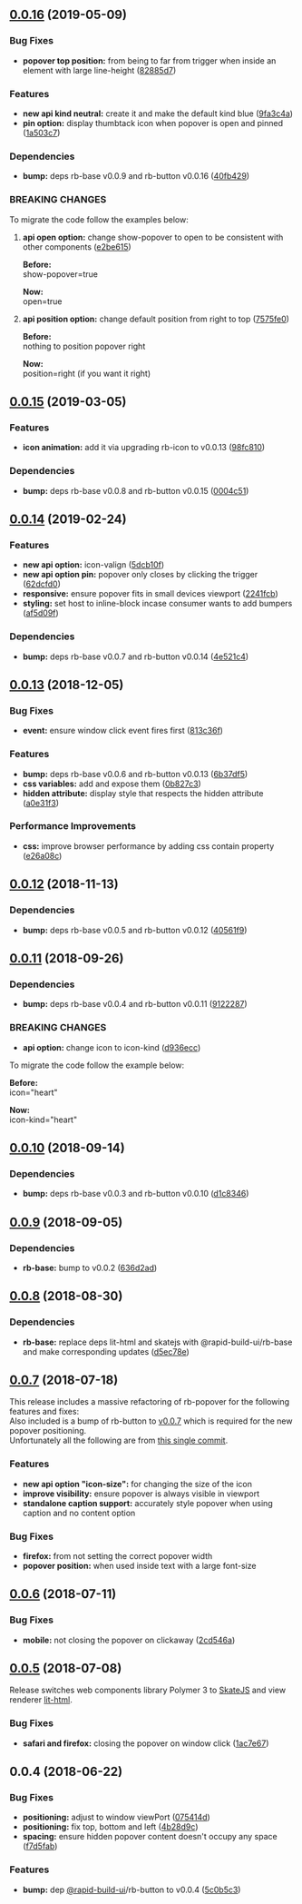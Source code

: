 ## [0.0.16](https://github.com/rapid-build-ui/rb-popover/compare/v0.0.15...v0.0.16) (2019-05-09)


### Bug Fixes

* **popover top position:** from being to far from trigger when inside an element with large line-height ([82885d7](https://github.com/rapid-build-ui/rb-popover/commit/82885d7))


### Features

* **new api kind neutral:** create it and make the default kind blue ([9fa3c4a](https://github.com/rapid-build-ui/rb-popover/commit/9fa3c4a))
* **pin option:** display thumbtack icon when popover is open and pinned ([1a503c7](https://github.com/rapid-build-ui/rb-popover/commit/1a503c7))


### Dependencies

* **bump:** deps rb-base v0.0.9 and rb-button v0.0.16 ([40fb429](https://github.com/rapid-build-ui/rb-popover/commit/40fb429))


### BREAKING CHANGES

To migrate the code follow the examples below:

1. **api open option:** change show-popover to open to be consistent with other components ([e2be615](https://github.com/rapid-build-ui/rb-popover/commit/e2be615))

	**Before:**  
	show-popover=true

	**Now:**  
	open=true

2. **api position option:** change default position from right to top ([7575fe0](https://github.com/rapid-build-ui/rb-popover/commit/7575fe0))

	**Before:**  
	nothing to position popover right

	**Now:**  
	position=right (if you want it right)



## [0.0.15](https://github.com/rapid-build-ui/rb-popover/compare/v0.0.14...v0.0.15) (2019-03-05)


### Features

* **icon animation:** add it via upgrading rb-icon to v0.0.13 ([98fc810](https://github.com/rapid-build-ui/rb-popover/commit/98fc810))


### Dependencies

* **bump:** deps rb-base v0.0.8 and rb-button v0.0.15 ([0004c51](https://github.com/rapid-build-ui/rb-popover/commit/0004c51))



## [0.0.14](https://github.com/rapid-build-ui/rb-popover/compare/v0.0.13...v0.0.14) (2019-02-24)


### Features

* **new api option:** icon-valign ([5dcb10f](https://github.com/rapid-build-ui/rb-popover/commit/5dcb10f))
* **new api option pin:** popover only closes by clicking the trigger ([62dcfd0](https://github.com/rapid-build-ui/rb-popover/commit/62dcfd0))
* **responsive:** ensure popover fits in small devices viewport ([2241fcb](https://github.com/rapid-build-ui/rb-popover/commit/2241fcb))
* **styling:** set host to inline-block incase consumer wants to add bumpers ([af5d09f](https://github.com/rapid-build-ui/rb-popover/commit/af5d09f))


### Dependencies

* **bump:** deps rb-base v0.0.7 and rb-button v0.0.14 ([4e521c4](https://github.com/rapid-build-ui/rb-popover/commit/4e521c4))



## [0.0.13](https://github.com/rapid-build-ui/rb-popover/compare/v0.0.12...v0.0.13) (2018-12-05)


### Bug Fixes

* **event:** ensure window click event fires first ([813c36f](https://github.com/rapid-build-ui/rb-popover/commit/813c36f))


### Features

* **bump:** deps rb-base v0.0.6 and rb-button v0.0.13 ([6b37df5](https://github.com/rapid-build-ui/rb-popover/commit/6b37df5))
* **css variables:** add and expose them ([0b827c3](https://github.com/rapid-build-ui/rb-popover/commit/0b827c3))
* **hidden attribute:** display style that respects the hidden attribute ([a0e31f3](https://github.com/rapid-build-ui/rb-popover/commit/a0e31f3))


### Performance Improvements

* **css:** improve browser performance by adding css contain property ([e26a08c](https://github.com/rapid-build-ui/rb-popover/commit/e26a08c))



## [0.0.12](https://github.com/rapid-build-ui/rb-popover/compare/v0.0.11...v0.0.12) (2018-11-13)


### Dependencies

* **bump:** deps rb-base v0.0.5 and rb-button v0.0.12 ([40561f9](https://github.com/rapid-build-ui/rb-popover/commit/40561f9))



## [0.0.11](https://github.com/rapid-build-ui/rb-popover/compare/v0.0.10...v0.0.11) (2018-09-26)


### Dependencies

* **bump:** deps rb-base v0.0.4 and rb-button v0.0.11 ([9122287](https://github.com/rapid-build-ui/rb-popover/commit/9122287))


### BREAKING CHANGES

* **api option:** change icon to icon-kind ([d936ecc](https://github.com/rapid-build-ui/rb-popover/commit/d936ecc))

To migrate the code follow the example below:

**Before:**  
icon="heart"

**Now:**  
icon-kind="heart"



## [0.0.10](https://github.com/rapid-build-ui/rb-popover/compare/v0.0.9...v0.0.10) (2018-09-14)


### Dependencies

* **bump:** deps rb-base v0.0.3 and rb-button v0.0.10 ([d1c8346](https://github.com/rapid-build-ui/rb-popover/commit/d1c8346))



## [0.0.9](https://github.com/rapid-build-ui/rb-popover/compare/v0.0.8...v0.0.9) (2018-09-05)


### Dependencies

* **rb-base:** bump to v0.0.2 ([636d2ad](https://github.com/rapid-build-ui/rb-popover/commit/636d2ad))



## [0.0.8](https://github.com/rapid-build-ui/rb-popover/compare/v0.0.7...v0.0.8) (2018-08-30)


### Dependencies

* **rb-base:** replace deps lit-html and skatejs with @rapid-build-ui/rb-base and make corresponding updates ([d5ec78e](https://github.com/rapid-build-ui/rb-popover/commit/d5ec78e))



## [0.0.7](https://github.com/rapid-build-ui/rb-popover/compare/v0.0.6...v0.0.7) (2018-07-18)


This release includes a massive refactoring of rb-popover for the following features and fixes:  
Also included is a bump of rb-button to [v0.0.7](https://git.io/fNZJu) which is required for the new popover positioning.  
Unfortunately all the following are from [this single commit](https://github.com/rapid-build-ui/rb-popover/commit/4d47f6e).


### Features

* **new api option "icon-size":** for changing the size of the icon
* **improve visibility:** ensure popover is always visible in viewport
* **standalone caption support:** accurately style popover when using caption and no content option


### Bug Fixes

* **firefox:** from not setting the correct popover width
* **popover position:** when used inside text with a large font-size



## [0.0.6](https://github.com/rapid-build-ui/rb-popover/compare/v0.0.5...v0.0.6) (2018-07-11)


### Bug Fixes

* **mobile:** not closing the popover on clickaway ([2cd546a](https://github.com/rapid-build-ui/rb-popover/commit/2cd546a))



## [0.0.5](https://github.com/rapid-build-ui/rb-popover/compare/v0.0.4...v0.0.5) (2018-07-08)


Release switches web components library Polymer 3 to [SkateJS](http://skatejs.netlify.com/) and view renderer [lit-html](https://polymer.github.io/lit-html/).


### Bug Fixes

* **safari and firefox:** closing the popover on window click ([1ac7e67](https://github.com/rapid-build-ui/rb-popover/commit/1ac7e67))



## 0.0.4 (2018-06-22)


### Bug Fixes

* **positioning:** adjust to window viewPort ([075414d](https://github.com/rapid-build-ui/rb-popover/commit/075414d))
* **positioning:** fix top, bottom and left ([4b28d9c](https://github.com/rapid-build-ui/rb-popover/commit/4b28d9c))
* **spacing:** ensure hidden popover content doesn't occupy any space ([f7d5fab](https://github.com/rapid-build-ui/rb-popover/commit/f7d5fab))


### Features

* **bump:** dep [@rapid-build-ui](https://github.com/rapid-build-ui)/rb-button to v0.0.4 ([5c0b5c3](https://github.com/rapid-build-ui/rb-popover/commit/5c0b5c3))


